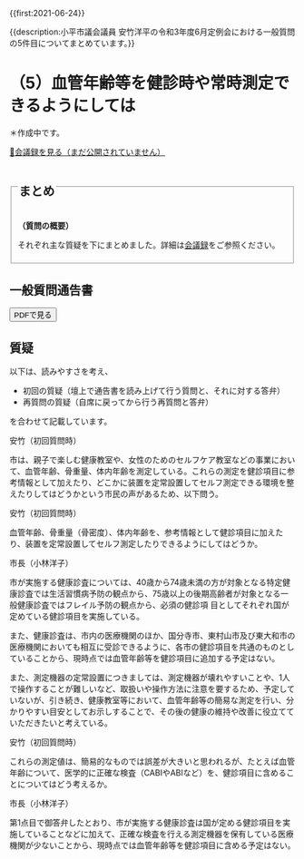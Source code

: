 {{first:2021-06-24}}

{{description:小平市議会議員 安竹洋平の令和3年度6月定例会における一般質問の5件目についてまとめています。}}

# （5）血管年齢等を健診時や常時測定できるようにしては

＊作成中です。

<p class="read-kaigiroku"><a href="">📄会議録を見る（まだ公開されていません）</a></p>

<fieldset class="point">
  <legend><h2> まとめ </h2></legend>

**（質問の概要）**


それぞれ主な質疑を下にまとめました。詳細は<a href="">会議録</a>をご参照ください。

</fieldset>

## 一般質問通告書
<script src="https://documentcloud.adobe.com/view-sdk/main.js" defer></script>
<script type="text/javascript">
const showPDF = (url) => {
    const adobeDCView = new AdobeDC.View({clientId: "897dee58a3dd4a01b1de491cc8e563c3", locale: "ja-JP"});
    const fileName = (url.match(/^(?:[^:\/?#]+:)?(?:\/\/[^\/?#]*)?(?:([^?#]*\/)([^\/?#]*))?(\?[^#]*)?(?:#.*)?$/) ?? [])[2];
    adobeDCView.previewFile({
        content:   {location: {url: url}},
        metaData: {fileName: fileName}
    }, {embedMode: "LIGHT_BOX"});
}
</script>

<button onclick='showPDF("./202106-ippan-situmon-yasutake-5.pdf")' class="pdf-view-button">PDFで見る</button>

## 質疑

<div class="situgi">

以下は、読みやすさを考え、

- 初回の質疑（壇上で通告書を読み上げて行う質問と、それに対する答弁）
- 再質問の質疑（自席に戻ってから行う再質問と答弁）

を合わせて記載しています。


<div class="balloon bl-left">安竹（初回質問時）<br><div>

市は、親子で楽しむ健康教室や、女性のためのセルフケア教室などの事業において、血管年齢、骨重量、体内年齢を測定している。これらの測定を健診項目に参考情報として加えたり、どこかに装置を定常設置してセルフ測定できる環境を整えたりしてはどうかという市民の声があるため、以下問う。

</div></div>

<div class="balloon bl-left">安竹（初回質問時）<br><div>

血管年齢、骨重量（骨密度）、体内年齢を、参考情報として健診項目に加えたり、装置を定常設置してセルフ測定したりできるようにしてはどうか。

</div></div>

<div class="balloon bl-right">市長（小林洋子）<br><div>

市が実施する健康診査については、40歳から74歳未満の方が対象となる特定健康診査では生活習慣病予防の観点から、75歳以上の後期高齢者が対象となる一般健康診査ではフレイル予防の観点から、必須の健診項
目としてそれぞれ国が定めている健診項目を実施している。

また、健康診査は、市内の医療機関のほか、国分寺市、東村山市及び東大和市の医療機関においても相互に受診できるように、各市の健診項目を共通のものとしていることから、現時点では血管年齢等を健診項目に追加する予定はない。

また、測定機器の定常設置につきましては、測定機器が壊れやすいことや、1人で操作することが難しいなど、取扱いや操作方法に注意を要するため、予定していないが、引き続き、健康教室等において、血管年齢等の簡易な測定を行い、分かりやすい目安としてお示しすることで、その後の健康の維持や改善に役立てていただきたいと考えている。

</div></div>

<div class="balloon bl-left">安竹（初回質問時）<br><div>

これらの測定値は、簡易的なものでは誤差が大きいと思われるが、たとえば血管年齢について、医学的に正確な検査（CABIやABIなど）を、健診項目に含めることについてはどう考えるか。

</div></div>

<div class="balloon bl-right">市長（小林洋子）<br><div>

第1点目で御答弁したとおり、市が実施する健康診査は国が定める健診項目を実施していることなどに加えて、正確な検査を行える測定機器を保有している医療機関が少ないことから、現時点では血管年齢等を健診項目に含める予定はない。

</div></div>


</div>